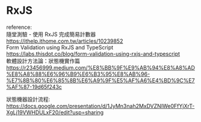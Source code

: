 # RxJS
reference:  
隨堂測驗 - 使用 RxJS 完成簡易計數器  
https://ithelp.ithome.com.tw/articles/10239852  
Form Validation using RxJS and TypeScript  
https://labs.thisdot.co/blog/form-validation-using-rxjs-and-typescript  
軟體設計方法論：狀態機實作篇  
https://r23456999.medium.com/%E8%BB%9F%E9%AB%94%E8%A8%AD%E8%A8%88%E6%96%B9%E6%B3%95%E8%AB%96-%E7%8B%80%E6%85%8B%E6%A9%9F%E5%AF%A6%E4%BD%9C%E7%AF%87-19d65f243c

狀態機器設計流程:  
https://docs.google.com/presentation/d/1JyMn3nah2MxDVZNIWe0FfYjXrT-XgLj19VWHDULxF20/edit?usp=sharing
